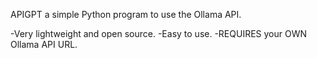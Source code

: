 APIGPT a simple Python program to use the Ollama API.

-Very lightweight and open source.
-Easy to use.
-REQUIRES your OWN Ollama API URL.
